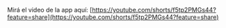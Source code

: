 Mirá el video de la app aquí: [https://youtube.com/shorts/f5tp2PMGs44?feature=share](https://youtube.com/shorts/f5tp2PMGs44?feature=share)
